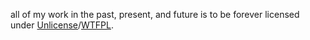 all of my work in the past, present, and future is to be forever licensed under [Unlicense](https://en.wikipedia.org/wiki/Unlicense)/[WTFPL](https://en.wikipedia.org/wiki/WTFPL).
